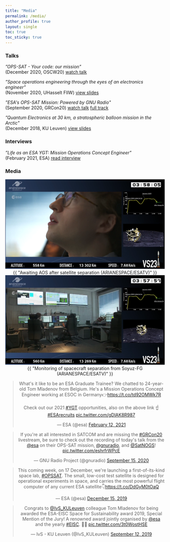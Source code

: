 ```yaml
---
title: "Media"
permalink: /media/
author_profile: true
layout: single
toc: true
toc_sticky: true
---
```


### Talks

*”OPS-SAT - Your code: our mission"* <br/>(December 2020, OSCW20) <a href="https://www.youtube.com/watch?v=WUinXX2jM-U" target="_blank">watch talk</a>

*”Space operations engineering through the eyes of an electronics engineer"* <br/>(November 2020, UHasselt FIIW) [view slides](/media/talks/ops_engineering_mladenov_20201112.pdf)
<br/>

*”ESA's OPS-SAT Mission: Powered by GNU Radio"* <br/>(September 2020, GRCon20) [watch talk](https://www.youtube.com/watch?v=qByw7sJz720) [full track](https://youtu.be/sFqIkXxhc14?t=11089)
<br/>

*”Quantum Electronics at 30 km, a stratospheric balloon mission in the Arctic"* <br/>(December 2018, KU Leuven) [view slides](/media/talks/quantum_elecs_20181207.pdf)
<br/>

### Interviews

*”Life as an ESA YGT: Mission Operations Concept Engineer"* <br/>
(February 2021, ESA) <a href="https://www.esa.int/About_Us/Careers_at_ESA/Life_as_an_ESA_YGT_Mission_Operations_Concept_Engineer" target="_blank">read interview</a>

### Media

<center>
    <img src="/img/media/wcontrol_room2.png" alt="" class="centerImage">
    <figcaption>{{ "Awaiting AOS after satellite separation (ARIANESPACE/ESATV)" }}</figcaption>
</center>

<center>
    <img src="/img/media/xcontrol_room.png" alt="" class="centerImage">
    <figcaption>{{ "Monitoring of spacecraft separation from Soyuz-FG (ARIANESPACE/ESATV)" }}</figcaption>
</center>

<center>
    <blockquote class="twitter-tweet" data-theme="dark"><p lang="en" dir="ltr">What&#39;s it like to be an ESA Graduate Trainee? We chatted to 24-year-old Tom Mladenov from Belgium. He&#39;s a Mission Operations Concept Engineer working at ESOC in Germany👉<a href="https://t.co/td92OMWk7R">https://t.co/td92OMWk7R</a> <br><br>Check out our 2021 <a href="https://twitter.com/hashtag/YGT?src=hash&amp;ref_src=twsrc%5Etfw">#YGT</a> opportunities, also on the above link ☝️<a href="https://twitter.com/hashtag/ESArecruits?src=hash&amp;ref_src=twsrc%5Etfw">#ESArecruits</a> <a href="https://t.co/gDlAK8R987">pic.twitter.com/gDlAK8R987</a></p>&mdash; ESA (@esa) <a href="https://twitter.com/esa/status/1360240889600348165?ref_src=twsrc%5Etfw">February 12, 2021</a></blockquote> <script async src="https://platform.twitter.com/widgets.js" charset="utf-8"></script>
</center>

<center>
    <blockquote class="twitter-tweet" data-dnt="true" data-theme="dark"><p lang="en" dir="ltr">If you&#39;re at all interested in SATCOM and are missing the <a href="https://twitter.com/hashtag/GRCon20?src=hash&amp;ref_src=twsrc%5Etfw">#GRCon20</a> livestream, be sure to check out the recording of today&#39;s talk from the <a href="https://twitter.com/esa?ref_src=twsrc%5Etfw">@esa</a> on their OPS-SAT mission, <a href="https://twitter.com/gnuradio?ref_src=twsrc%5Etfw">@gnuradio</a>, and <a href="https://twitter.com/SatNOGS?ref_src=twsrc%5Etfw">@SatNOGS</a>! <a href="https://t.co/eshrfrWPcE">pic.twitter.com/eshrfrWPcE</a></p>&mdash; GNU Radio Project (@gnuradio) <a href="https://twitter.com/gnuradio/status/1305943208157945856?ref_src=twsrc%5Etfw">September 15, 2020</a></blockquote> <script async src="https://platform.twitter.com/widgets.js" charset="utf-8"></script>
</center>

<center>
    <blockquote class="twitter-tweet" data-dnt="true" data-theme="dark"><p lang="en" dir="ltr">This coming week, on 17 December, we&#39;re launching a first-of-its-kind space lab, <a href="https://twitter.com/hashtag/OPSSAT?src=hash&amp;ref_src=twsrc%5Etfw">#OPSSAT</a>. The small, low-cost test satellite is designed for operational experiments in space, and carries the most powerful flight computer of any current ESA satellite👇<a href="https://t.co/DdGyM0tOaQ">https://t.co/DdGyM0tOaQ</a></p>&mdash; ESA (@esa) <a href="https://twitter.com/esa/status/1206135559829303297?ref_src=twsrc%5Etfw">December 15, 2019</a></blockquote> <script async src="https://platform.twitter.com/widgets.js" charset="utf-8"></script>
</center>

<center>
    <blockquote class="twitter-tweet" data-theme="dark"><p lang="en" dir="ltr">Congrats to <a href="https://twitter.com/IvS_KULeuven?ref_src=twsrc%5Etfw">@IvS_KULeuven</a> colleague Tom Mladenov for being awarded the ESA-EISC Space for Sustainability award 2019, Special Mention of the Jury! A renowned award jointly organised by <a href="https://twitter.com/esa?ref_src=twsrc%5Etfw">@esa</a> and the yearly <a href="https://twitter.com/hashtag/EISC?src=hash&amp;ref_src=twsrc%5Etfw">#EISC</a>. 🍾🎉 <a href="https://t.co/3t0WostHSE">pic.twitter.com/3t0WostHSE</a></p>&mdash; IvS - KU Leuven (@IvS_KULeuven) <a href="https://twitter.com/IvS_KULeuven/status/1172076142532202496?ref_src=twsrc%5Etfw">September 12, 2019</a></blockquote> <script async src="https://platform.twitter.com/widgets.js" charset="utf-8"></script>
</center>